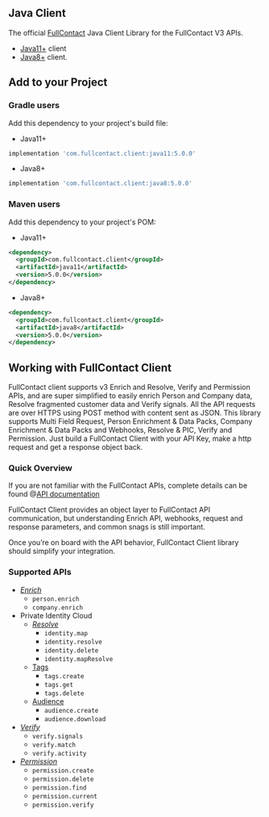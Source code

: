 ## Java Client
The official [FullContact](https://www.fullcontact.com/) Java Client Library for the FullContact V3 APIs.

- [Java11+](https://github.com/fullcontact/fullcontact-java-client/tree/master/java11) client 
- [Java8+](https://github.com/fullcontact/fullcontact-java-client/tree/master/java8) client.


## Add to your Project

### Gradle users

Add this dependency to your project's build file:

- Java11+
```groovy
implementation 'com.fullcontact.client:java11:5.0.0'
```
- Java8+
```groovy
implementation 'com.fullcontact.client:java8:5.0.0'
```

### Maven users

Add this dependency to your project's POM:

- Java11+
```xml
<dependency>
  <groupId>com.fullcontact.client</groupId>
  <artifactId>java11</artifactId>
  <version>5.0.0</version>
</dependency>
```
- Java8+
```xml
<dependency>
  <groupId>com.fullcontact.client</groupId>
  <artifactId>java8</artifactId>
  <version>5.0.0</version>
</dependency>
```


## Working with FullContact Client
FullContact client supports v3 Enrich and Resolve, Verify and Permission APIs,
and are super simplified to easily 
enrich Person and Company data, Resolve fragmented customer data and Verify signals. 
All the API requests are over HTTPS using POST method 
with content sent as JSON. This library supports Multi Field Request, Person Enrichment 
& Data Packs, Company Enrichment & Data Packs and Webhooks, Resolve & PIC, Verify and Permission. 
Just build a FullContact 
Client with your API Key, make a http request and get a response object back.

### Quick Overview
If you are not familiar with the FullContact APIs, complete details can be found 
@[API documentation](https://docs.fullcontact.com/docs/getting-started) 


FullContact Client provides an object layer to FullContact API communication, 
but understanding Enrich API, webhooks, request and response parameters, 
and common snags is still important.

Once you’re on board with the API behavior, FullContact Client library should simplify 
your integration.

### Supported APIs
- _[Enrich](https://docs.fullcontact.com/docs/enrich-overview)_
    - `person.enrich`
    - `company.enrich`
- Private Identity Cloud
    - _[Resolve](https://docs.fullcontact.com/docs/resolve-overview)_
        - `identity.map`
        - `identity.resolve`
        - `identity.delete`
        - `identity.mapResolve`
    - [Tags](https://docs.fullcontact.com/docs/customer-tags)
        - `tags.create`
        - `tags.get`
        - `tags.delete`
    - [Audience](https://docs.fullcontact.com/docs/customer-tags)
        - `audience.create`
        - `audience.download`
- _[Verify](https://docs.fullcontact.com/docs/verify-overview)_
    - `verify.signals`
    - `verify.match`
    - `verify.activity`
- _[Permission](https://docs.fullcontact.com/docs/permission-overview)_
    - `permission.create`
    - `permission.delete`
    - `permission.find`
    - `permission.current`
    - `permission.verify`